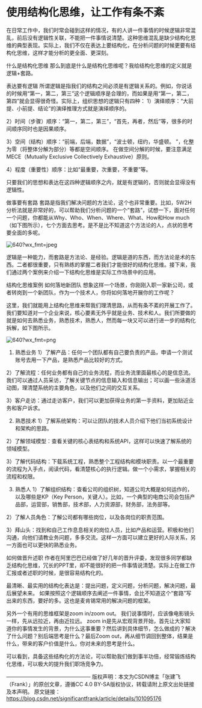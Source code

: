 # 使用结构化思维，让工作有条不紊

在日常工作中，我们时常会碰到这样的情况，有的人讲一件事情的时候逻辑非常混乱，前后没有逻辑性关联，不能把一件事情说清楚。这种思维混乱是缺少结构化思维的典型表现。实际上，我们不仅在表达上要结构化，在分析问题的时候更要有结构化思维，这样才能分析的更全面、更深刻。

什么是结构化思维
那么到底是什么是结构化思维呢？我给结构化思维的定义就是逻辑+套路。

表达要有逻辑
所谓逻辑是指我们的结构之间必须是有逻辑关系的。例如，你说话的时候用“第一，第二，第三”这个逻辑顺序是合理的，而如果是用“第一，第二，第四”就会显得很奇怪。实际上，组织思想的逻辑只有四种： 1）演绎顺序：“大前提、小前提、结论”的演绎推理方式就是演绎顺序的。

2）时间（步骤）顺序：“第一，第二，第三”，“首先，再者，然后”等，很多的时间顺序同时也是因果顺序。

3）空间（结构）顺序：“前端，后端，数据”，“波士顿，纽约，华盛顿。 ”，化整为零（将整体分解为部分）等都是空间顺序。 在做空间分解的时候，要注意满足MECE（Mutually Exclusive Collectively Exhaustive）原则。

4）程度（重要性）顺序：比如“最重要，次重要，不重要”等。

只要我们的思想和表达在这四种逻辑顺序之内，就是有逻辑的，否则就会显得没有逻辑性。

做事要有套路
套路是指我们解决问题的方法论，这个也非常重要。比如，5W2H分析法就是非常好的，可以帮助我们分析问题的一个”套路”，试想一下，面对任何一个问题，你都能从Why、Who、When、Where、What、How和How much（如下图所示），七个方面去思考。是不是比不知道这个方法论的人，点状的思考要全面的多呢。

 ![640?wx_fmt=jpeg](C:/Users/RMD-JX/Documents/%E7%9F%A5%E8%AF%86%E7%AE%A1%E7%90%86/Untitled.assets/640-16290807523501)

逻辑是一种能力，而套路是方法论、是经验。逻辑是道的东西，而方法论是术的东西。二者都很重要，只有熟练的掌握二者我们才能很好的结构化思维。接下来，我们通过两个案例来介绍一下结构化思维是实际工作场景中的应用。

结构化思维案例
如何落地新团队
想象这样一个场景，你刚刚入职一家新公司，或者转岗到一个新团队，作为一个技术人，你将如何落地开展你的工作呢？

这里，我们就能用上结构化思维来帮我们理清思路，从而有条不紊的开展工作了。我们要知道对一个企业来说，核心要素无外乎就是业务、技术和人。我们所要做的就是如何去熟悉业务，熟悉技术，熟悉人，然而每一块又可以进行进一步的结构化拆解，如下图所示。



 ![640?wx_fmt=png](C:/Users/RMD-JX/Documents/%E7%9F%A5%E8%AF%86%E7%AE%A1%E7%90%86/Untitled.assets/640-16290807625955)

1. 熟悉业务
1）了解产品：任何一个团队都有自己要负责的产品，申请一个测试账号去用一下产品，是熟悉产品比较好的方式。

2）了解流程：任何业务都有自己的业务流程，而业务流里面最核心的是信息流。我们可以通过人员采访，了解关键节点的信息输入和信息输出；可以画一些泳道活动图，理清楚系统的主要角色，以及他们之间的交互关系。

3）客户走访：通过走访客户，我们可以更加获得业务的第一手资料，更加贴近业务和客户诉求。

2. 熟悉技术
1）了解系统架构：可以让团队的技术人员介绍下他们当初系统设计和架构的思路。

2）了解领域模型：查看关键的核心表结构和系统API，这样可以快速了解系统的领域模型。

3）了解代码结构：下载系统工程，熟悉整个工程结构和模块职责。以一个最重要的流程为入手点，阅读代码，看清楚核心的执行逻辑。做一个小需求，掌握相关的流程和权限。

3. 熟悉人
1）了解组织结构：查看公司的组织树，知道公司大概是如何运作的，以及哪些是KP（Key Person，关键人）。比如，一个典型的电商公司会包括产品部，运营部，销售部，技术部，人力资源部，财务部，法务部等。

2）了解人员角色：了解公司都有哪些岗位，以及各岗位的职责范围。

3）拜山头：找到和自己工作息息相关的岗位人员，比如产品和运营。积极和他们沟通，向他们请教业务问题，多多交流。这样一方面可以建立更好的人际关系，另一方面也可以更快的熟悉业务。

如何做晋升述职
作者在阿里巴巴已经做了好几年的晋升评委，发现很多同学都缺乏结构化思维，冗长的PPT里，却不能很好的把一件事情说清楚。实际上在做工作汇报或者述职的时候，是很容易结构化的。

最清晰、最实用的结构化表达是：提出问题，定义问题，分析问题，解决问题，最后展望未来。 如果按照这个逻辑顺序去阐述一件事情，会比不知道这个“套路”写出来的东西，要好的多。这也是麦肯锡常用的解决问题的框架。

另外一个有用的思维框架是zoom in/zoom out。 我们说事情时，应该像电影镜头一样，先从远拉近，再由近拉远。 zoom in是先从宏观背景开始，首先让大家知道你的事情发生的背景，为什么这事重要？然后讲到具体细节，怎么做成的？解决了什么问题？别后端思考是什么？最后Zoom out，再从细节调回到整体，结果是什么，带来的客户价值是什么，你对未来的思考是什么。

可以看到，具备这些结构化的方法论，可以帮助我们做到事半功倍，经常锻炼结构化思维，可以极大的提升我们职场竞争力。

————————————————
版权声明：本文为CSDN博主「张建飞（Frank）」的原创文章，遵循CC 4.0 BY-SA版权协议，转载请附上原文出处链接及本声明。
原文链接：https://blog.csdn.net/significantfrank/article/details/101095176
